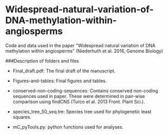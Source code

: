 # Widespread-natural-variation-of-DNA-methylation-within-angiosperms
Code and data used in the paper "Widespread natural variation of DNA methylation within angiosperms" (Niederhuth et al. 2016, Genome Biology)

###Description of folders and files

* Final_draft.pdf: The final draft of the manuscript.

* Figures-and-tables: Final figures and tables.

* conserved-non-coding-sequences: Contains conserved non-coding sequences used in paper. These were determined in pair-wise comparison using findCNS (Turco et al. 2013 Front. Plant Sci.).

* species_tree_50_seq.tre: Species tree used for phylogenetic least squares.

* mC_pyTools.py: python functions used for analyses.